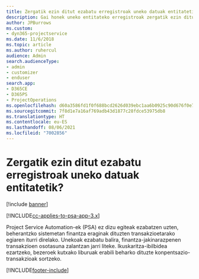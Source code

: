 ```yaml
---
title: Zergatik ezin ditut ezabatu erregistroak uneko datuak entitatetik?
description: Gai honek uneko entitateko erregistroak zergatik ezin dituzu ezabatu azaltzen du.
author: JPBurrows
ms.custom:
- dyn365-projectservice
ms.date: 11/6/2018
ms.topic: article
ms.author: ruhercul
audience: Admin
search.audienceType:
- admin
- customizer
- enduser
search.app:
- D365CE
- D365PS
- ProjectOperations
ms.openlocfilehash: d60a3586fd1f0f688bcd2626d039ebc1aa6b0925c90d676f0e716400d8e8d6dd
ms.sourcegitcommit: 7f8d1e7a16af769adb43d1877c28fdce53975db8
ms.translationtype: HT
ms.contentlocale: eu-ES
ms.lasthandoff: 08/06/2021
ms.locfileid: "7002856"
---
```

# <a name="why-cant-i-delete-records-from-the-actuals-entity"></a>Zergatik ezin ditut ezabatu erregistroak uneko datuak entitatetik?

[!include [banner](../includes/psa-now-project-operations.md)]

[!INCLUDE[cc-applies-to-psa-app-3.x](../includes/cc-applies-to-psa-app-3x.md)]

Project Service Automation-ek (PSA) ez dizu egiteak ezabatzen uzten, beherantzko sistemetan finantza eraginak dituzten transakzioetarako egiaren iturri direlako. Unekoak ezabatu balira, finantza-jakinarazpenen transakzioen osotasuna zalantzan jarri liteke. Ikuskaritza-ibilbidea ezartzeko, bezeroek kutxako liburuak erabili beharko dituzte konpentsazio-transakzioak sortzeko.



[!INCLUDE[footer-include](../includes/footer-banner.md)]